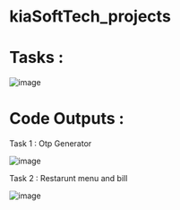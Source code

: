 # kiaSoftTech_projects

# Tasks : 

![image](https://user-images.githubusercontent.com/61576958/231185522-3e38a7a0-b36a-4dc8-a8c2-34dac37e4320.png)

# Code Outputs :
Task 1 : Otp Generator 


![image](https://user-images.githubusercontent.com/61576958/231186147-87c40984-7287-4736-b728-8e30ab3ccb73.png)

Task 2 : Restarunt menu and bill

![image](https://user-images.githubusercontent.com/61576958/231185988-9dbe84c6-184a-4a4a-9d4a-70bccbbadc97.png)

